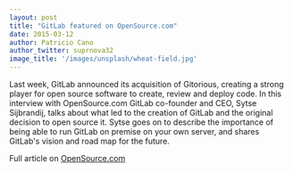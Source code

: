 ```yaml
---
layout: post
title: "GitLab featured on OpenSource.com"
date: 2015-03-12
author: Patricio Cano
author_twitter: suprnova32
image_title: '/images/unsplash/wheat-field.jpg'
---
```


Last week, GitLab announced its acquisition of Gitorious, creating a strong player for open source software to create,
review and deploy code. In this interview with OpenSource.com GitLab co-founder and CEO, Sytse Sijbrandij, talks about
what led to the creation of GitLab and the original decision to open source it. Sytse goes on to describe the importance
of being able to run GitLab on premise on your own server, and shares GitLab's vision and road map for the future.

Full article on [OpenSource.com](https://opensource.com/business/15/3/interview-sytse-sijbrandij-gitlab)

